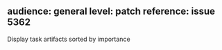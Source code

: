 audience: general
level: patch
reference: issue 5362
---

Display task artifacts sorted by importance
